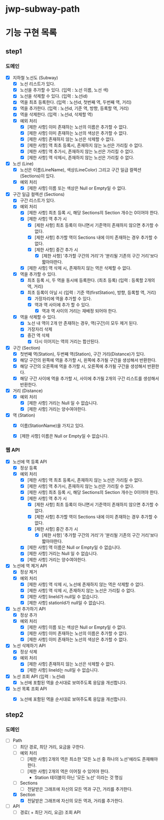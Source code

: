 # jwp-subway-path

# 기능 구현 목록

## step1

### 도메인
- [x] 지하철 노선도 (Subway)
  - [x] 노선 리스트가 있다.
  - [x] 노선을 추가할 수 있다. (입력 : 노선 이름, 노선 색)
  - [x] 노선을 삭제할 수 있다. (입력 : 노선id)
  - [x] 역을 최초 등록한다. (입력 : 노선id, 첫번째 역, 두번째 역, 거리)
  - [x] 역을 추가한다. (입력 : 노선id, 기준 역, 방향, 등록할 역, 거리)
  - [x] 역을 삭제한다. (입력 : 노선id, 삭제할 역)
  - [x] 예외 처리
    - [x] [제한 사항] 이미 존재하는 노선의 이름은 추가할 수 없다.
    - [x] [제한 사항] 이미 존재하는 노선의 색상은 추가할 수 없다.
    - [x] [제한 사항] 존재하지 않는 노선은 삭제할 수 없다.
    - [x] [제한 사항] 역 최초 등록시, 존재하지 않는 노선은 가리킬 수 없다.
    - [x] [제한 사항] 역 추가시, 존재하지 않는 노선은 가리킬 수 없다.
    - [x] [제한 사항] 역 삭제시, 존재하지 않는 노선은 가리킬 수 없다.

- [x] 노선 (Line)
    - [x] 노선은 이름(LineName), 색상(LineColor) 그리고 구간 일급 컬렉션(Sections)이 있다.
    - [x] 예외 처리
      - [x] [제한 사항] 이름 또는 색상은 Null or Empty일 수 없다.

- [x] 구간 일급 컬렉션 (Sections)
  - [x] 구간 리스트가 있다.
  - [x] 예외 처리
    - [x] [제한 사항] 최초 등록 시, 해당 Sections의 Section 개수는 0이어야 한다.
    - [x] [제한 사항] 역 추가 시
      - [x] [제한 사항] 최초 등록이 아니면서 기준역이 존재하지 않으면 추가할 수 없다. 
      - [x] [제한 사항] 추가할 역이 Sections 내에 이미 존재하는 경우 추가할 수 없다.
      - [x] [제한 사항] 중간 추가 시
        - [x] [제한 사항] '추가할 구간의 거리'가 '분리될 기존의 구간 거리'보다 짧아야한다.
    - [x] [제한 사항] 역 삭제 시, 존재하지 않는 역은 삭제할 수 없다.
  - [x] 역을 추가할 수 있다.
    - [x] 최초 등록 시, 두 역을 동시에 등록한다. (최초 등록) (입력 : 등록할 2개의 역, 거리)
    - [x] 최초 등록이 아닐 시 (입력 : 기준 역(firstStation), 방향, 등록할 역, 거리)
      - [x] 가장자리에 역을 추가할 수 있다.
      - [x] 역과 역 사이에 추가 할 수 있다.
        - [x] 역과 역 사이의 거리는 재배정 되어야 한다.
  - [x] 역을 삭제할 수 있다.
    - [x] 노선 내 역이 2개 만 존재하는 경우, 역(구간)이 모두 제거 된다.
    - [x] 가장자리 삭제
    - [x] 중간 역 삭제
      - [x] 다시 이어지는 역의 거리는 합산된다.

- [x] 구간 (Section)
  - [x] 첫번째 역(Station), 두번째 역(Station), 구간 거리(Distance)가 있다.
  - [x] 해당 구간의 왼쪽에 역을 추가할 시, 왼쪽에 추가될 구간을 생성해서 반환한다.
  - [x] 해당 구간의 오른쪽에 역을 추가할 시, 오른쪽에 추가될 구간을 생성해서 반환한다.
  - [x] 해당 구간 사이에 역을 추가할 시, 사이에 추가될 2개의 구간 리스트를 생성해서 반환한다.

- [x] 거리 (Distance)
  - [x] 예외 처리
    - [x] [제한 사항] 거리는 Null 일 수 없습니다.
    - [x] [제한 사항] 거리는 양수여야한다.

- [x] 역 (Station)
  - [x] 이름(StationName)을 가지고 있다.
  - [x] [제한 사항] 이름은 Null or Empty일 수 없습니다.


### 웹 API

- [x] 노선에 역 등록 API
  - [x] 정상 등록
  - [x] 예외 처리
    - [x] [제한 사항] 역 최초 등록시, 존재하지 않는 노선은 가리킬 수 없다.
    - [x] [제한 사항] 역 추가시, 존재하지 않는 노선은 가리킬 수 없다.
    - [x] [제한 사항] 최초 등록 시, 해당 Sections의 Section 개수는 0이어야 한다.
    - [x] [제한 사항] 역 추가 시
      - [x] [제한 사항] 최초 등록이 아니면서 기준역이 존재하지 않으면 추가할 수 없다.
      - [x] [제한 사항] 추가할 역이 Sections 내에 이미 존재하는 경우 추가할 수 없다.
      - [x] [제한 사항] 중간 추가 시
        - [x] [제한 사항] '추가할 구간의 거리'가 '분리될 기존의 구간 거리'보다 짧아야한다.
    - [x] [제한 사항] 역 이름은 Null or Empty일 수 없습니다.
    - [x] [제한 사항] 거리는 Null 일 수 없습니다.
    - [x] [제한 사항] 거리는 양수여야한다.

- [x] 노선에 역 제거 API
  - [x] 정상 제거
  - [x] 예외 처리
    - [x] [제한 사항] 역 삭제 시, 노선에 존재하지 않는 역은 삭제할 수 없다.
    - [x] [제한 사항] 역 삭제 시, 존재하지 않는 노선은 가리킬 수 없다.
    - [x] [제한 사항] lineId가 null일 수 없습니다.
    - [x] [제한 사항] stationId가 null일 수 없습니다.

- [x] 노선 추가하기 API
  - [x] 정상 추가
  - [x] 예외 처리
    - [x] [제한 사항] 이름 또는 색상은 Null or Empty일 수 없다.
    - [x] [제한 사항] 이미 존재하는 노선의 이름은 추가할 수 없다.
    - [x] [제한 사항] 이미 존재하는 노선의 색상은 추가할 수 없다.

- [x] 노선 삭제하기 API
  - [x] 정상 삭제
  - [x] 예외 처리
    - [x] [제한 사항] 존재하지 않는 노선은 삭제할 수 없다.
    - [x] [제한 사항] lineId는 null일 수 없습니다.

- [x] 노선 조회 API (입력 : 노선id)
  - [x] 노선에 포함된 역을 순서대로 보여주도록 응답을 개선합니다.

- [x] 노선 목록 조회 API
  - [x] 노선에 포함된 역을 순서대로 보여주도록 응답을 개선합니다.


## step2
### 도메인
- [ ] Path
  - [ ] 최단 경로, 최단 거리, 요금을 구한다.
  - [ ] 예외 처리
    - [ ] [제한 사항] 2개의 역은 최소한 '모든 노선 중 하나의 노선'에라도 존재해야한다.
    - [ ] [제한 사항] 2개의 역은 이어질 수 있어야 한다.
      - Station 테이블이 아닌 '모든 노선' 이라는 것 명심
  - [ ] Sections
    - [ ] 전달받은 그래프에 자신의 모든 역과 구간, 거리를 추가한다.
  - [x] Section
    - [x] 전달받은 그래프에 자신의 모든 역과, 거리를 추가한다.

- [ ] API
  - [ ] 경로( + 최단 거리, 요금) 조회 API
